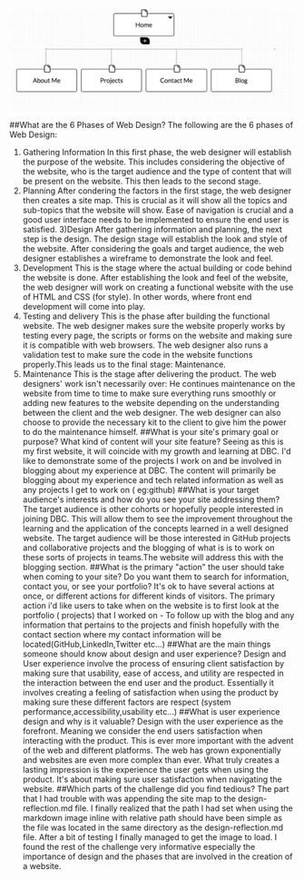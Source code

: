 ![Site Map](site-map.png)

##What are the 6 Phases of Web Design?
The following are the 6 phases of Web Design:
1) Gathering Information
In this first phase, the web designer will establish the purpose of the website. This includes considering the objective of the website, who is the target audience and the type of content that will be present on the website. This then leads to the second stage.
2) Planning
After condering the factors in the first stage, the web designer then creates a site map. This is crucial as it will show all the topics and sub-topics that the website will show. Ease of navigation is crucial and a good user interface needs to be implemented to ensure the end user is satisfied.
3)Design
After gathering information and planning, the next step is the design. The design stage will establish the look and style of the website. After considering the goals and target audience, the web designer establishes a wireframe to demonstrate the look and feel.
4) Development
This is the stage where the actual building or code behind the website is done. After establishing the look and feel of the website, the web designer will work on creating a functional website with the use of HTML and CSS (for style). In other words, where front end development will come into play.
5) Testing and delivery
This is the phase after building the functional website. The web designer makes sure the website properly works by testing every page, the scripts or forms on the website and making sure it is compatible with web browsers. The web designer also runs a validation test to make sure the code in the website functions properly.This leads us to the final stage: Maintenance.
6) Maintenance
This is the stage after delivering the product. The web designers' work isn't necessarily over: He continues maintenance on the website from time to time to make sure everything runs smoothly or adding new features to the website depending on the understanding between the client and the web designer. The web designer can also choose to provide the necessary kit to the client to give him the power to do the maintenance himself.
##What is your site's primary goal or purpose? What kind of content will your site feature?
Seeing as this is my first website, it will coincide with my growth and learning at DBC. I'd like to demonstrate some of the projects I work on and be involved in blogging about my experience at DBC. The content will primarily be blogging about my experience and tech related information as well as any projects I get to work on ( eg:github)
##What is your target audience's interests and how do you see your site addressing them?
The target audience is other cohorts or hopefully people interested in joining DBC. This will allow them to see the improvement throughout the learning and the application of the concepts learned in a well designed website. The target audience will be those interested in GitHub projects and collaborative projects and the blogging of what is is to work on these sorts of projects in teams.The website will address this with the blogging section.
##What is the primary "action" the user should take when coming to your site? Do you want them to search for information, contact you, or see your portfolio? It's ok to have several actions at once, or different actions for different kinds of visitors.
The primary action i'd like users to take when on the website is to first look at the portfolio ( projects) that I worked on - To follow up with the blog and any information that pertains to the projects and finish hopefully with the contact section where my contact information will be located(GitHub,LinkedIn,Twitter etc...)
##What are the main things someone should know about design and user experience?
Design and User experience involve the process of ensuring client satisfaction by making sure that usability, ease of access, and utility are respected in the interaction between the end user and the product. Essentially it involves creating a feeling of satisfaction when using the product by making sure these different factors are respect (system performance,accessibility,usability etc...)
##What is user experience design and why is it valuable? 
Design with the user experience as the forefront. Meaning we consider the end users satisfaction when interacting with the product. This is ever more important with the advent of the web and different platforms. The web has grown exponentially and websites are even more complex than ever. What truly creates a lasting impression is the experience the user gets when using the product. It's about making sure user satisfaction when navigating the website.
##Which parts of the challenge did you find tedious?
The part that I had trouble with was appending the site map to the design-reflection.md file. I finally realized that the path I had set when using the markdown image inline with relative path should have been simple as the file was located in the same directory as the design-reflection.md file. After a bit of testing I finally managed to get the image to load. I found the rest of the challenge very informative especially the importance of design and the phases that are involved in the creation of a website.
